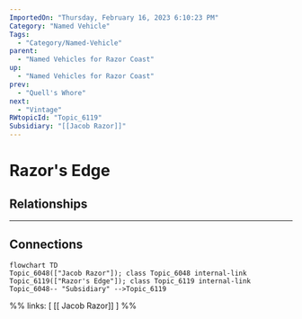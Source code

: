 ```yaml
---
ImportedOn: "Thursday, February 16, 2023 6:10:23 PM"
Category: "Named Vehicle"
Tags:
  - "Category/Named-Vehicle"
parent:
  - "Named Vehicles for Razor Coast"
up:
  - "Named Vehicles for Razor Coast"
prev:
  - "Quell's Whore"
next:
  - "Vintage"
RWtopicId: "Topic_6119"
Subsidiary: "[[Jacob Razor]]"
---
```

# Razor's Edge
## Relationships
---
## Connections
```mermaid
flowchart TD
Topic_6048(["Jacob Razor"]); class Topic_6048 internal-link
Topic_6119(["Razor's Edge"]); class Topic_6119 internal-link
Topic_6048-- "Subsidiary" -->Topic_6119
```
%%
links: [ [[ Jacob Razor]] ]
%%

